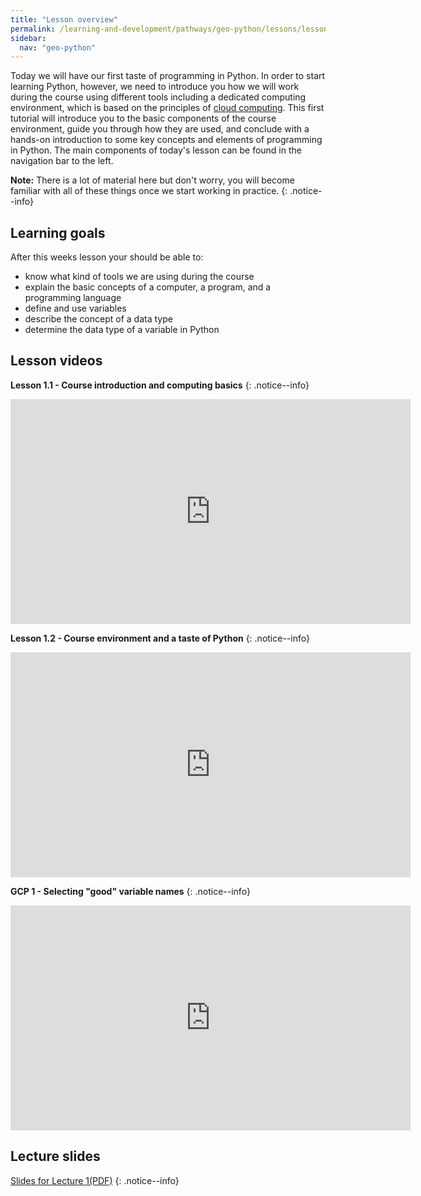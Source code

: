 ```yaml
---
title: "Lesson overview"
permalink: /learning-and-development/pathways/geo-python/lessons/lesson-1/overview/
sidebar:
  nav: "geo-python"
---
```



Today we will have our first taste of programming in Python. In order to
start learning Python, however, we need to introduce you how we will
work during the course using different tools including a dedicated
computing environment, which is based on the principles of [cloud
computing](https://en.wikipedia.org/wiki/Cloud_computing). This first
tutorial will introduce you to the basic components of the course
environment, guide you through how they are used, and conclude with a
hands-on introduction to some key concepts and elements of programming
in Python. The main components of today's lesson can be found in the
navigation bar to the left.

**Note:** There is a lot of material here but don't worry, you will become
familiar with all of these things once we start working in practice.
{: .notice--info}

## Learning goals

After this weeks lesson your should be able to:

-   know what kind of tools we are using during the course
-   explain the basic concepts of a computer, a program, and a
    programming language
-   define and use variables
-   describe the concept of a data type
-   determine the data type of a variable in Python

## Lesson videos

**Lesson 1.1 - Course introduction and computing basics**
{: .notice--info}
<iframe width="640" height="360" src="https://www.youtube.com/embed/LoJrk3a4x88" frameborder="0" allowfullscreen></iframe>


**Lesson 1.2 - Course environment and a taste of Python**
{: .notice--info}
<iframe width="640" height="360" src="https://www.youtube.com/embed/MD0LteTpJNA" frameborder="0" allowfullscreen></iframe>


**GCP 1 - Selecting \"good\" variable names**
{: .notice--info}
<iframe width="640" height="360" src="https://www.youtube.com/embed/G0FZkgbQYGg" frameborder="0" allowfullscreen></iframe>


## Lecture slides

[Slides for Lecture 1(PDF)](../../_static/01-Computers-and-programs.pdf)
{: .notice--info}
